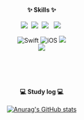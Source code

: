 
<h4 align="center">✨ Skills ✨</h4>
<div align="center">
<img src="https://img.shields.io/badge/Kotlin-7F52FF?style=for-the-badge&logo=Kotlin&logoColor=white">&nbsp
<img src="https://img.shields.io/badge/cplusplus-00599C?style=for-the-badge&logo=cplusplus&logoColor=white">&nbsp
<img src="https://img.shields.io/badge/android-34A853?style=for-the-badge&logo=android&logoColor=white"> &nbsp
<img src="https://img.shields.io/badge/jetpackcompose-4285F4?style=for-the-badge&logo=jetpackcompose&logoColor=white" />&nbsp<br>
  
![Swift](https://img.shields.io/badge/swift-F54A2A?style=for-the-badge&logo=swift&logoColor=white)
![iOS](https://img.shields.io/badge/iOS-000000?style=for-the-badge&logo=ios&logoColor=white)
<img src="https://img.shields.io/badge/github-181717?style=for-the-badge&logo=github&logoColor=white"><br>
<img src="https://img.shields.io/badge/firebase-FFCA28?style=for-the-badge&logo=firebase&logoColor=white">

<br><br><br>
<h4 align="center">💻 Study log 💻</h4>

[![Anurag's GitHub stats](https://github-readme-stats.vercel.app/api?username=dongykung)](https://github.com/dongykung/github-readme-stats)

<!--
**dongykung/dongykung** is a ✨ _special_ ✨ repository because its `README.md` (this file) appears on your GitHub profile.

Here are some ideas to get you started:

- 🔭 I’m currently working on ...
- 🌱 I’m currently learning ...
- 👯 I’m looking to collaborate on ...
- 🤔 I’m looking for help with ...
- 💬 Ask me about ...
- 📫 How to reach me: ...
- 😄 Pronouns: ...
- ⚡ Fun fact: ...
-->
